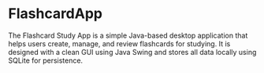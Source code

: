 # FlashcardApp
The Flashcard Study App is a simple Java-based desktop application that helps users create, manage, and review flashcards for studying. It is designed with a clean GUI using Java Swing and stores all data locally using SQLite for persistence.
